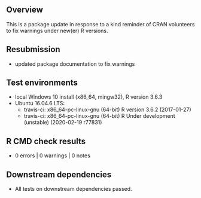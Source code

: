 ## Overview
This is a package update in response to a kind reminder of CRAN volunteers to fix warnings under new(er) R versions.

## Resubmission
* updated package documentation to fix warnings



## Test environments
* local Windows 10 install (x86_64, mingw32), R version 3.6.3
* Ubuntu 16.04.6 LTS:   
  - travis-ci: x86_64-pc-linux-gnu (64-bit) R version 3.6.2 (2017-01-27)
  - travis-ci: x86_64-pc-linux-gnu (64-bit) R Under development (unstable) (2020-02-19 r77831)


## R CMD check results
* 0 errors | 0 warnings | 0 notes 

## Downstream dependencies
* All tests on downstream dependencies passed.
